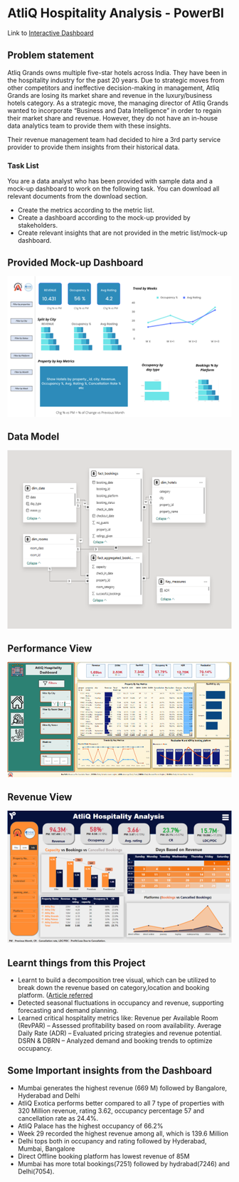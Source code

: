 # AtliQ Hospitality Analysis - PowerBI

Link to [Interactive Dashboard](https://app.powerbi.com/view?r=eyJrIjoiNmQzYWNiOWEtYmZiZi00MDVmLWI1YzEtYjNkZWVlNWFlNjQ2IiwidCI6ImM2ZTU0OWIzLTVmNDUtNDAzMi1hYWU5LWQ0MjQ0ZGM1YjJjNCJ9)


## Problem statement

Atliq Grands owns multiple five-star hotels across India. They have been in the hospitality industry for the past 20 years. Due to strategic moves from other competitors and ineffective decision-making in management, Atliq Grands are losing its market share and revenue in the luxury/business hotels category. As a strategic move, the managing director of Atliq Grands wanted to incorporate “Business and Data Intelligence” in order to regain their market share and revenue. However, they do not have an in-house data analytics team to provide them with these insights.

Their revenue management team had decided to hire a 3rd party service provider to provide them insights from their historical data.

### Task List

You are a data analyst who has been provided with sample data and a mock-up dashboard to work on the following task. You can download all relevant documents from the download section.

- Create the metrics according to the metric list. 
- Create a dashboard according to the mock-up provided by stakeholders. 
- Create relevant insights that are not provided in the metric list/mock-up dashboard.

## Provided Mock-up Dashboard
<p align="center">
    <img src="https://github.com/Mrunal-d05/AtliQ_Hospitality_Dashboard/blob/main/Dataset/mock%20up%20dashboard_atliq%20grands.png" width="600">
</p>


## Data Model

<p align="center">
    <img src="https://github.com/Mrunal-d05/AtliQ_Hospitality_Dashboard/blob/main/Resources/data%20model.png" height="400">
</p>


## Performance View

<p align="center">
    <img src="https://github.com/Mrunal-d05/AtliQ_Hospitality_Dashboard/blob/main/Resources/Image1.png" width="600">
</p>

## Revenue View

<p align="center">
    <img src='https://github.com/Naveen-S6/AtliQ_Hospitality_Analysis_PowerBI/blob/main/resources/monthly_view.png' width="600">
</p>

## Learnt things from this Project 
- Learnt to build a decomposition tree visual, which can be utilized to break down the revenue based on category,location and booking platform. ([Article referred](https://learn.microsoft.com/en-us/power-bi/visuals/power-bi-visualization-decomposition-tree)
- Detected seasonal fluctuations in occupancy and revenue, supporting forecasting and demand planning.
- Learned critical hospitality metrics like:
   Revenue per Available Room (RevPAR) – Assessed profitability based on room availability.
   Average Daily Rate (ADR) – Evaluated pricing strategies and revenue potential.
   DSRN & DBRN – Analyzed demand and booking trends to optimize occupancy.

## Some Important insights from the Dashboard

- Mumbai generates the highest revenue (669 M) followed by Bangalore, Hyderabad and Delhi
- AtliQ Exotica performs better compared to all 7 type of properties with 320 Million revenue, rating 3.62, occupancy percentage 57 and cancellation rate as 24.4%.
- AtliQ Palace has the highest occupancy of 66.2%
- Week 29 recorded the highest revenue among all, which is 139.6 Million
- Delhi tops both in occupancy and rating followed by Hyderabad, Mumbai, Bangalore
- Direct Offline booking platform has lowest revenue of 85M
- Mumbai has more total bookings(7251) followed by hydrabad(7246) and Delhi(7054).


